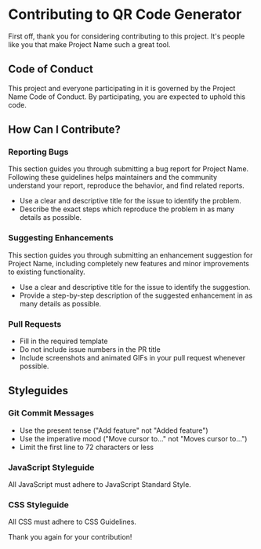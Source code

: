 # Contributing to QR Code Generator

First off, thank you for considering contributing to this project. It's people like you that make Project Name such a great tool.

## Code of Conduct

This project and everyone participating in it is governed by the Project Name Code of Conduct. By participating, you are expected to uphold this code.

## How Can I Contribute?

### Reporting Bugs

This section guides you through submitting a bug report for Project Name. Following these guidelines helps maintainers and the community understand your report, reproduce the behavior, and find related reports.

- Use a clear and descriptive title for the issue to identify the problem.
- Describe the exact steps which reproduce the problem in as many details as possible.

### Suggesting Enhancements

This section guides you through submitting an enhancement suggestion for Project Name, including completely new features and minor improvements to existing functionality.

- Use a clear and descriptive title for the issue to identify the suggestion.
- Provide a step-by-step description of the suggested enhancement in as many details as possible.

### Pull Requests

- Fill in the required template
- Do not include issue numbers in the PR title
- Include screenshots and animated GIFs in your pull request whenever possible.

## Styleguides

### Git Commit Messages

- Use the present tense ("Add feature" not "Added feature")
- Use the imperative mood ("Move cursor to..." not "Moves cursor to...")
- Limit the first line to 72 characters or less

### JavaScript Styleguide

All JavaScript must adhere to JavaScript Standard Style.

### CSS Styleguide

All CSS must adhere to CSS Guidelines.

Thank you again for your contribution!
